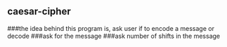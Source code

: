 ## caesar-cipher

###the idea behind this program is, ask user if to encode a message or decode 
###ask for the message 
###ask number of shifts in the message
